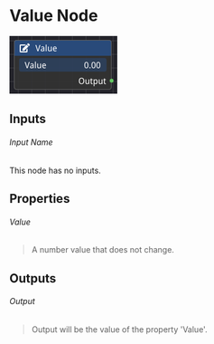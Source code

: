 # Value Node

![alt text](<../images/nodes/Value Node.png>)

## Inputs

###### Input Name
This node has no inputs.

## Properties

###### Value
>A number value that does not change.

## Outputs

###### Output
>Output will be the value of the property 'Value'.